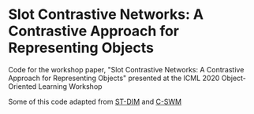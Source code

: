 # Slot Contrastive Networks: A Contrastive Approach for Representing Objects
Code for the workshop paper, "Slot Contrastive Networks: A Contrastive Approach for Representing Objects" presented at the ICML 2020 Object-Oriented Learning Workshop

Some of this code adapted from [ST-DIM](https://github.com/mila-iqia/atari-representation-learning) and [C-SWM](https://github.com/tkipf/c-swm)
